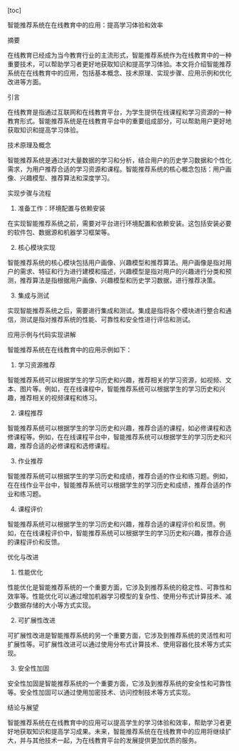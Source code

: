 
[toc]                    
                
                
智能推荐系统在在线教育中的应用：提高学习体验和效率

摘要

在线教育已经成为当今教育行业的主流形式，智能推荐系统作为在线教育中的一种重要技术，可以帮助学习者更好地获取知识和提高学习体验。本文将介绍智能推荐系统在在线教育中的应用，包括基本概念、技术原理、实现步骤、应用示例和优化改进等方面。

引言

在线教育是指通过互联网和在线教育平台，为学生提供在线课程和学习资源的一种教育形式。智能推荐系统是在线教育平台中的重要组成部分，可以帮助用户更好地获取知识和提高学习体验。

技术原理及概念

智能推荐系统是通过对大量数据的学习和分析，结合用户的历史学习数据和个性化需求，为用户推荐合适的学习资源和课程。智能推荐系统的核心概念包括：用户画像、兴趣模型、推荐算法和深度学习。

实现步骤与流程

1. 准备工作：环境配置与依赖安装

在实现智能推荐系统之前，需要对平台进行环境配置和依赖安装。这包括安装必要的软件包、数据源和机器学习框架等。

2. 核心模块实现

智能推荐系统的核心模块包括用户画像、兴趣模型和推荐算法。用户画像是指对用户的需求、特征和行为进行建模和描述，兴趣模型是指对用户的兴趣进行分类和预测，推荐算法是指根据用户画像、兴趣模型和历史学习数据，进行推荐决策。

3. 集成与测试

实现智能推荐系统之后，需要进行集成和测试。集成是指将各个模块进行整合和通信，测试是指对推荐系统的性能、可靠性和安全性进行评估和测试。

应用示例与代码实现讲解

智能推荐系统在在线教育中的应用示例如下：

1. 学习资源推荐

智能推荐系统可以根据学生的学习历史和兴趣，推荐相关的学习资源，如视频、文本、图片等。例如，在在线课程中，智能推荐系统可以根据学生的学习历史和兴趣，推荐相关的视频课程和练习。

2. 课程推荐

智能推荐系统可以根据学生的学习历史和兴趣，推荐合适的课程，如必修课程和选修课程等。例如，在在线课程平台中，智能推荐系统可以根据学生的学习历史和兴趣，推荐合适的必修课程和选修课程。

3. 作业推荐

智能推荐系统可以根据学生的学习历史和成绩，推荐合适的作业和练习题。例如，在在线作业平台中，智能推荐系统可以根据学生的学习历史和成绩，推荐合适的作业和练习题。

4. 课程评价

智能推荐系统可以根据学生的学习历史和兴趣，推荐合适的课程评价和反馈。例如，在在线课程评价中，智能推荐系统可以根据学生的学习历史和兴趣，推荐合适的课程评价和反馈。

优化与改进

1. 性能优化

性能优化是智能推荐系统的一个重要方面，它涉及到推荐系统的稳定性、可靠性和效率等。性能优化可以通过增加机器学习模型的复杂性、使用分布式计算技术、减少数据存储的大小等方式实现。

2. 可扩展性改进

可扩展性改进是智能推荐系统的另一个重要方面，它涉及到推荐系统的灵活性和可扩展性等。可扩展性改进可以通过使用分布式计算技术、使用容器化技术等方式实现。

3. 安全性加固

安全性加固是智能推荐系统的一个重要方面，它涉及到推荐系统的安全性和可靠性等。安全性加固可以通过使用加密技术、访问控制技术等方式实现。

结论与展望

智能推荐系统在在线教育中的应用可以提高学生的学习体验和效率，帮助学习者更好地获取知识和提高学习成果。未来，智能推荐系统在在线教育中的应用将继续扩大，并与其他技术一起，为在线教育平台的发展提供更加优质的服务。


